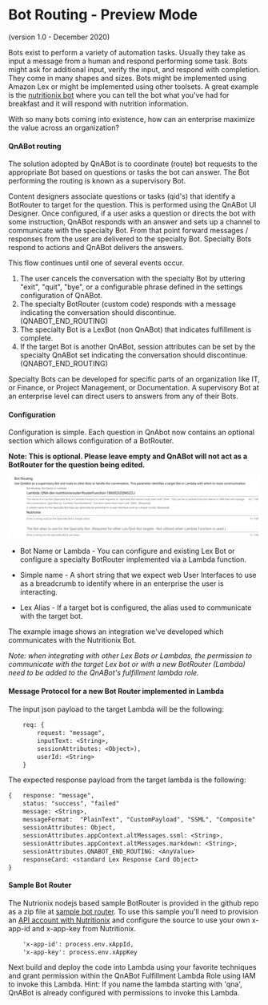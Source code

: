 # Bot Routing - Preview Mode
(version 1.0 - December 2020)

Bots exist to perform a variety of automation tasks. Usually they take
as input a message from a human and respond performing
some task. Bots might ask for additional input, verify the input, 
and respond with completion. They come in many shapes and sizes. Bots might be implemented
using Amazon Lex or might be implemented using other toolsets. A great
example is the [nutritionix bot](https://www.nutritionix.com/natural-demo?q=for%20breakfast%20i%20ate%203%20eggs,%20bacon%20and%20cheese)
where you can tell the bot what you've had for breakfast and it will 
respond with nutrition information. 

With so many bots coming into existence, how can an enterprise
maximize the value across an organization?

#### QnABot routing

The solution adopted by QnABot is to coordinate (route) bot requests
to the appropriate Bot based on questions or tasks the bot can answer. 
The Bot performing the routing is known as a supervisory Bot. 

Content designers associate questions or tasks (qid's) that identify a BotRouter 
to target for the question. This is performed using the QnABot
UI Designer. Once configured, if a user asks a question or directs the bot 
with some instruction, QnABot responds with an answer and sets up a channel to 
communicate with the specialty Bot. From that point forward messages / responses
from the user are delivered to the specialty Bot. Specialty Bots respond to actions
and QnABot delivers the answers. 

This flow continues until one of several events occur. 

1) The user cancels the conversation with the specialty Bot
by uttering "exit", "quit", "bye", or a configurable phrase defined in the settings
configuration of QnABot.
2) The specialty BotRouter (custom code) responds with a message 
indicating the conversation should discontinue. (QNABOT_END_ROUTING)
3) The specialty Bot is a LexBot (non QnABot) that indicates fulfillment
is complete.
4) If the target Bot is another QnABot, session attributes can be set by the 
specialty QnABot set indicating the conversation should discontinue. (QNABOT_END_ROUTING)

Specialty Bots can be developed for specific parts of an organization like IT, 
or Finance, or Project Management, or Documentation. A supervisory Bot at an
enterprise level can direct users to answers from any of their Bots. 

#### Configuration

Configuration is simple. Each question in QnAbot now contains an optional section which
allows configuration of a BotRouter. 

**Note: This is optional. Please leave empty and QnABot will not act as a
BotRouter for the question being edited.**

![Configuration](./docs/botroutingconfig.png)

* Bot Name or Lambda - You can configure and existing Lex Bot or configure
a specialty BotRouter implemented via a Lambda function.
  
* Simple name - A short string that we expect web User Interfaces to use as 
a breadcrumb to identify where in an enterprise the user is interacting.
  
* Lex Alias - If a target bot is configured, the alias used to communicate
with the target bot. 
  
The example image shows an integration we've developed which communicates
with the Nutritionix Bot. 

*Note: when integrating with other Lex Bots or Lambdas, the permission to 
communicate with the target Lex bot or with a new BotRouter (Lambda) need to
be added to the QnABot's fulfillment lambda role.*

#### Message Protocol for a new Bot Router implemented in Lambda
The input json payload to the target Lambda will be the following:
```
    req: {
        request: "message",
        inputText: <String>,
        sessionAttributes: <Object>),
        userId: <String>
    }
```
The expected response payload from the target lambda is the following:
```
{   response: "message", 
	status: "success", "failed"
	message: <String>,
	messageFormat:  "PlainText", "CustomPayload", "SSML", "Composite"
	sessionAttributes: Object,
	sessionAttributes.appContext.altMessages.ssml: <String>,
	sessionAttributes.appContext.altMessages.markdown: <String>,
	sessionAttributes.QNABOT_END_ROUTING: <AnyValue>
	responseCard: <standard Lex Response Card Object>
}
```

#### Sample Bot Router 
The Nutrionix nodejs based sample BotRouter is provided in the github repo
as a zip file at
[sample bot router](./docs/nutritionix_botrouter.zip). To use this sample
you'll need to provision an 
[API account with Nutritionix](https://www.nutritionix.com/business/api) and configure the 
source to use your own x-app-id and x-app-key from Nutritionix. 
```
    'x-app-id': process.env.xAppId,
    'x-app-key': process.env.xAppKey
```
Next build and deploy the code into Lambda using your favorite techniques and grant
permission within the QnABot Fulfillment Lambda Role using IAM to invoke this Lambda. 
Hint: If you name the lambda starting with 'qna', QnABot is already configured with permissions 
to invoke this Lambda. 

